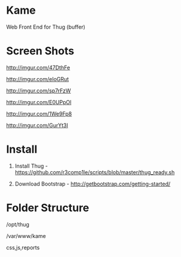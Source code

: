 Kame
===

Web Front End for Thug (buffer)


Screen Shots
=====
http://imgur.com/47DthFe

http://imgur.com/eIoGRut

http://imgur.com/sp7rFzW

http://imgur.com/E0UPpOl

http://imgur.com/1We9Fp8

http://imgur.com/GurYt3I


Install
=====

1. Install Thug - https://github.com/r3comp1le/scripts/blob/master/thug_ready.sh

2. Download Bootstrap - http://getbootstrap.com/getting-started/

Folder Structure
=====
/opt/thug

/var/www/kame

css,js,reports

